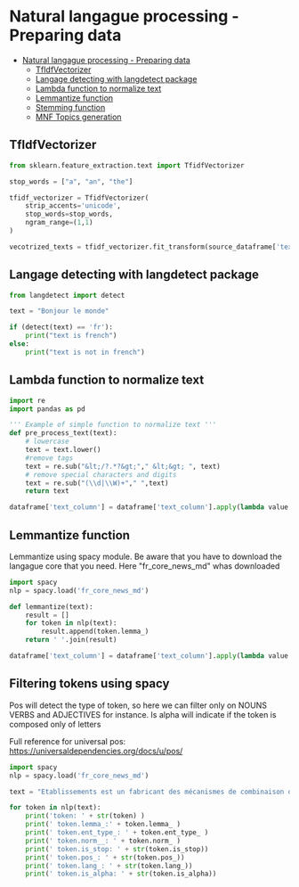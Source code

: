 # Natural langague processing - Preparing data

- [Natural langague processing - Preparing data](#natural-langague-processing---preparing-data)
  * [TfIdfVectorizer](#tfidfvectorizer)
  * [Langage detecting with langdetect package](#langage-detecting-with-langdetect-package)
  * [Lambda function to normalize text](#lambda-function-to-normalize-text)
  * [Lemmantize function](#lemmantize-function)
  * [Stemming function](#stemming-function)
  * [MNF Topics generation](#mnf-topics-generation)

## TfIdfVectorizer

```python
from sklearn.feature_extraction.text import TfidfVectorizer

stop_words = ["a", "an", "the"]

tfidf_vectorizer = TfidfVectorizer(
    strip_accents='unicode',
    stop_words=stop_words, 
    ngram_range=(1,1)
)

vecotrized_texts = tfidf_vectorizer.fit_transform(source_dataframe['text_column'])
```

## Langage detecting with langdetect package

```python
from langdetect import detect

text = "Bonjour le monde"

if (detect(text) == 'fr'):
    print("text is french")
else:
    print("text is not in french")
```

## Lambda function to normalize text

```python
import re
import pandas as pd

''' Example of simple function to normalize text '''
def pre_process_text(text):
    # lowercase
    text = text.lower()
    #remove tags
    text = re.sub("&lt;/?.*?&gt;"," &lt;&gt; ", text)
    # remove special characters and digits
    text = re.sub("(\\d|\\W)+"," ",text)
    return text

dataframe['text_column'] = dataframe['text_column'].apply(lambda value:pre_process_text(value))
```

## Lemmantize function

Lemmantize using spacy module. Be aware that you have to download the langague core that you need. Here "fr_core_news_md" whas downloaded

```python
import spacy
nlp = spacy.load('fr_core_news_md')

def lemmantize(text):
    result = []
    for token in nlp(text):
        result.append(token.lemma_)
    return ' '.join(result)

dataframe['text_column'] = dataframe['text_column'].apply(lambda value:lemmantize(value))
```

## Filtering tokens using spacy

Pos will detect the type of token, so here we can filter only on NOUNS VERBS and ADJECTIVES for instance. Is alpha will indicate if the token is composed only of letters

Full reference for universal pos:
https://universaldependencies.org/docs/u/pos/

```python
import spacy
nlp = spacy.load('fr_core_news_md')

text = "Etablissements est un fabricant des mécanismes de combinaison de coffre-fort, tours automatiques, décolletage en raccordement traditionnel."

for token in nlp(text):
    print('token: ' + str(token) )
    print(' token.lemma_:' + token.lemma_ )
    print(' token.ent_type_: ' + token.ent_type_ )
    print(' token.norm__: ' + token.norm_ )
    print(' token.is_stop: ' + str(token.is_stop))    
    print(' token.pos_: ' + str(token.pos_))    
    print(' token.lang_: ' + str(token.lang_))
    print(' token.is_alpha: ' + str(token.is_alpha))

```